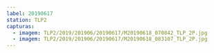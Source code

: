 ```yaml
---
label: 20190617
station: TLP2
capturas:
  - imagem: TLP2/2019/201906/20190617/M20190618_070842_TLP_2P.jpg
  - imagem: TLP2/2019/201906/20190617/M20190618_083107_TLP_2P.jpg
---
```

